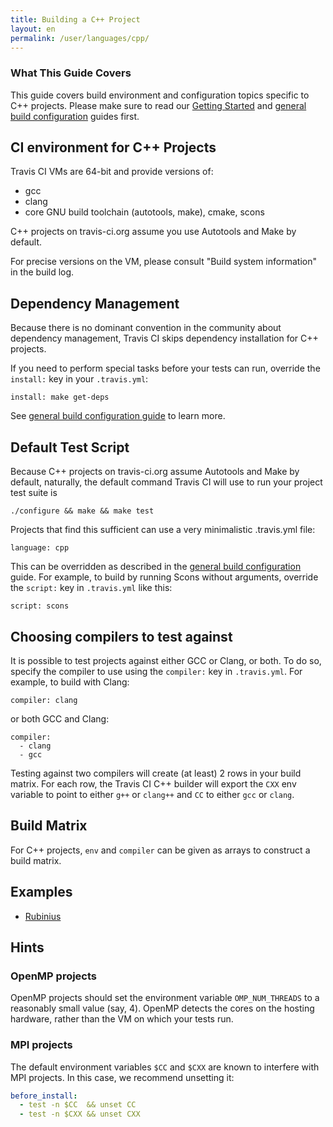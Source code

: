 ```yaml
---
title: Building a C++ Project
layout: en
permalink: /user/languages/cpp/
---
```


### What This Guide Covers

This guide covers build environment and configuration topics specific to C++ projects. Please make sure to read our [Getting Started](/user/getting-started/) and [general build configuration](/user/customizing-the-build/) guides first.

## CI environment for C++ Projects

Travis CI VMs are 64-bit and provide versions of:

 * gcc
 * clang
 * core GNU build toolchain (autotools, make), cmake, scons

C++ projects on travis-ci.org assume you use Autotools and Make by default.

For precise versions on the VM, please consult "Build system information" in the build log.


## Dependency Management

Because there is no dominant convention in the community about dependency management, Travis CI skips dependency installation for C++ projects.

If you need to perform special tasks before your tests can run, override the `install:` key in your `.travis.yml`:

    install: make get-deps

See [general build configuration guide](/user/customizing-the-build/) to learn more.



## Default Test Script

Because C++ projects on travis-ci.org assume Autotools and Make by default, naturally, the default command Travis CI will use to
run your project test suite is

    ./configure && make && make test

Projects that find this sufficient can use a very minimalistic .travis.yml file:

    language: cpp

This can be overridden as described in the [general build configuration](/user/customizing-the-build/) guide. For example, to build
by running Scons without arguments, override the `script:` key in `.travis.yml` like this:

    script: scons


## Choosing compilers to test against

It is possible to test projects against either GCC or Clang, or both. To do so, specify the compiler to use using the `compiler:` key
in `.travis.yml`. For example, to build with Clang:

    compiler: clang

or both GCC and Clang:

    compiler:
      - clang
      - gcc

Testing against two compilers will create (at least) 2 rows in your build matrix. For each row, the Travis CI C++ builder will export the `CXX` env variable to point to either `g++` or `clang++` and `CC` to either `gcc` or `clang`.


## Build Matrix

For C++ projects, `env` and `compiler` can be given as arrays
to construct a build matrix.


## Examples

 * [Rubinius](https://github.com/rubinius/rubinius/blob/master/.travis.yml)

## Hints

### OpenMP projects

OpenMP projects should set the environment variable `OMP_NUM_THREADS` to a reasonably small value (say, 4).
OpenMP detects the cores on the hosting hardware, rather than the VM on which your tests run.

### MPI projects

The default environment variables `$CC` and `$CXX` are known to interfere with MPI projects.
In this case, we recommend unsetting it:

```yaml
before_install:
  - test -n $CC  && unset CC
  - test -n $CXX && unset CXX
```
